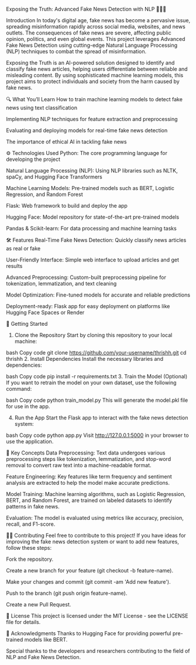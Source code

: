 Exposing the Truth: Advanced Fake News Detection with NLP 🕵️‍♂️📰

Introduction
In today's digital age, fake news has become a pervasive issue, spreading misinformation rapidly across social media, websites, and news outlets. The consequences of fake news are severe, affecting public opinion, politics, and even global events. This project leverages Advanced Fake News Detection using cutting-edge Natural Language Processing (NLP) techniques to combat the spread of misinformation.

Exposing the Truth is an AI-powered solution designed to identify and classify fake news articles, helping users differentiate between reliable and misleading content. By using sophisticated machine learning models, this project aims to protect individuals and society from the harm caused by fake news.

🔍 What You’ll Learn
How to train machine learning models to detect fake news using text classification

Implementing NLP techniques for feature extraction and preprocessing

Evaluating and deploying models for real-time fake news detection

The importance of ethical AI in tackling fake news

⚙️ Technologies Used
Python: The core programming language for developing the project

Natural Language Processing (NLP): Using NLP libraries such as NLTK, spaCy, and Hugging Face Transformers

Machine Learning Models: Pre-trained models such as BERT, Logistic Regression, and Random Forest

Flask: Web framework to build and deploy the app

Hugging Face: Model repository for state-of-the-art pre-trained models

Pandas & Scikit-learn: For data processing and machine learning tasks

🛠 Features
Real-Time Fake News Detection: Quickly classify news articles as real or fake

User-Friendly Interface: Simple web interface to upload articles and get results

Advanced Preprocessing: Custom-built preprocessing pipeline for tokenization, lemmatization, and text cleaning

Model Optimization: Fine-tuned models for accurate and reliable predictions

Deployment-ready: Flask app for easy deployment on platforms like Hugging Face Spaces or Render

🚀 Getting Started
1. Clone the Repository
Start by cloning this repository to your local machine:

bash
Copy code
git clone https://github.com/your-username/thrishh.git
cd thrishh
2. Install Dependencies
Install the necessary libraries and dependencies:

bash
Copy code
pip install -r requirements.txt
3. Train the Model (Optional)
If you want to retrain the model on your own dataset, use the following command:

bash
Copy code
python train_model.py
This will generate the model.pkl file for use in the app.

4. Run the App
Start the Flask app to interact with the fake news detection system:

bash
Copy code
python app.py
Visit http://127.0.0.1:5000 in your browser to use the application.

🔑 Key Concepts
Data Preprocessing: Text data undergoes various preprocessing steps like tokenization, lemmatization, and stop-word removal to convert raw text into a machine-readable format.

Feature Engineering: Key features like term frequency and sentiment analysis are extracted to help the model make accurate predictions.

Model Training: Machine learning algorithms, such as Logistic Regression, BERT, and Random Forest, are trained on labeled datasets to identify patterns in fake news.

Evaluation: The model is evaluated using metrics like accuracy, precision, recall, and F1-score.

🧑‍💻 Contributing
Feel free to contribute to this project! If you have ideas for improving the fake news detection system or want to add new features, follow these steps:

Fork the repository.

Create a new branch for your feature (git checkout -b feature-name).

Make your changes and commit (git commit -am 'Add new feature').

Push to the branch (git push origin feature-name).

Create a new Pull Request.

📜 License
This project is licensed under the MIT License - see the LICENSE file for details.

📢 Acknowledgments
Thanks to Hugging Face for providing powerful pre-trained models like BERT.

Special thanks to the developers and researchers contributing to the field of NLP and Fake News Detection.
